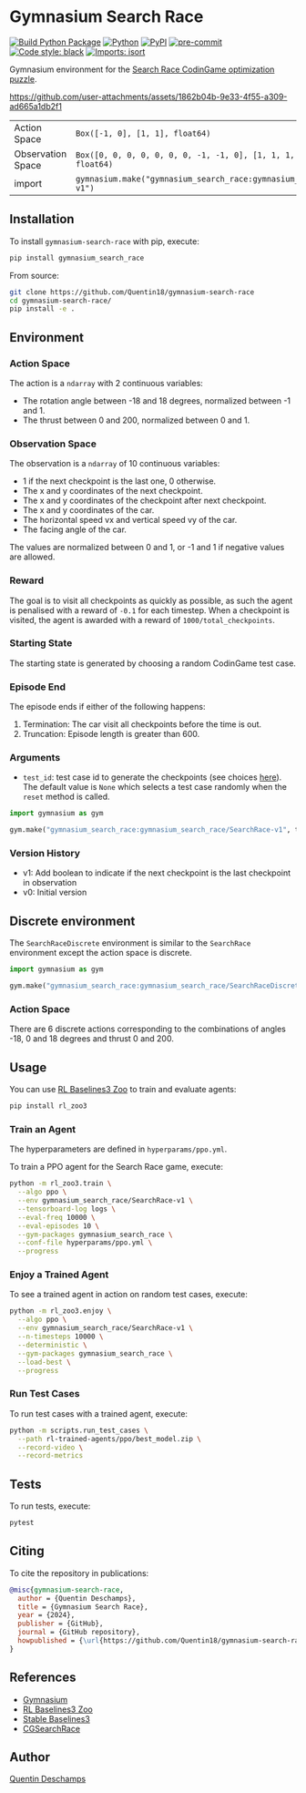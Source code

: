 # Gymnasium Search Race

[![Build Python Package](https://github.com/Quentin18/gymnasium-search-race/actions/workflows/build.yml/badge.svg)](https://github.com/Quentin18/gymnasium-search-race/actions/workflows/build.yml)
[![Python](https://img.shields.io/pypi/pyversions/gymnasium-search-race.svg)](https://badge.fury.io/py/gymnasium-search-race)
[![PyPI](https://badge.fury.io/py/gymnasium-search-race.svg)](https://badge.fury.io/py/gymnasium-search-race)
[![pre-commit](https://img.shields.io/badge/pre--commit-enabled-brightgreen?logo=pre-commit&logoColor=white)](https://pre-commit.com/)
[![Code style: black](https://img.shields.io/badge/code%20style-black-000000.svg)](https://github.com/psf/black)
[![Imports: isort](https://img.shields.io/badge/%20imports-isort-%231674b1?style=flat&labelColor=ef8336)](https://pycqa.github.io/isort/)

Gymnasium environment for
the [Search Race CodinGame optimization puzzle](https://www.codingame.com/multiplayer/optimization/search-race).

https://github.com/user-attachments/assets/1862b04b-9e33-4f55-a309-ad665a1db2f1

<table>
    <tbody>
        <tr>
            <td>Action Space</td>
            <td><code>Box([-1, 0], [1, 1], float64)</code></td>
        </tr>
        <tr>
            <td>Observation Space</td>
            <td><code>Box([0, 0, 0, 0, 0, 0, 0, -1, -1, 0], [1, 1, 1, 1, 1, 1, 1, 1, 1, 1], float64)</code></td>
        </tr>
        <tr>
            <td>import</td>
            <td><code>gymnasium.make("gymnasium_search_race:gymnasium_search_race/SearchRace-v1")</code></td>
        </tr>
    </tbody>
</table>

## Installation

To install `gymnasium-search-race` with pip, execute:

```bash
pip install gymnasium_search_race
```

From source:

```bash
git clone https://github.com/Quentin18/gymnasium-search-race
cd gymnasium-search-race/
pip install -e .
```

## Environment

### Action Space

The action is a `ndarray` with 2 continuous variables:

- The rotation angle between -18 and 18 degrees, normalized between -1 and 1.
- The thrust between 0 and 200, normalized between 0 and 1.

### Observation Space

The observation is a `ndarray` of 10 continuous variables:

- 1 if the next checkpoint is the last one, 0 otherwise.
- The x and y coordinates of the next checkpoint.
- The x and y coordinates of the checkpoint after next checkpoint.
- The x and y coordinates of the car.
- The horizontal speed vx and vertical speed vy of the car.
- The facing angle of the car.

The values are normalized between 0 and 1, or -1 and 1 if negative values are allowed.

### Reward

The goal is to visit all checkpoints as quickly as possible, as such the agent is penalised with a reward of `-0.1` for
each timestep.
When a checkpoint is visited, the agent is awarded with a reward of `1000/total_checkpoints`.

### Starting State

The starting state is generated by choosing a random CodinGame test case.

### Episode End

The episode ends if either of the following happens:

1. Termination: The car visit all checkpoints before the time is out.
2. Truncation: Episode length is greater than 600.

### Arguments

- `test_id`: test case id to generate the checkpoints (see
  choices [here](https://github.com/Quentin18/gymnasium-search-race/tree/main/src/gymnasium_search_race/envs/maps)). The
  default value is `None` which selects a test case randomly when the `reset` method is called.

```python
import gymnasium as gym

gym.make("gymnasium_search_race:gymnasium_search_race/SearchRace-v1", test_id=1)
```

### Version History

- v1: Add boolean to indicate if the next checkpoint is the last checkpoint in observation
- v0: Initial version

## Discrete environment

The `SearchRaceDiscrete` environment is similar to the `SearchRace` environment except the action space is discrete.

```python
import gymnasium as gym

gym.make("gymnasium_search_race:gymnasium_search_race/SearchRaceDiscrete-v0", test_id=1)
```

### Action Space

There are 6 discrete actions corresponding to the combinations of angles -18, 0 and 18 degrees and thrust 0 and 200.

## Usage

You can use [RL Baselines3 Zoo](https://github.com/DLR-RM/rl-baselines3-zoo) to train and evaluate agents:

```bash
pip install rl_zoo3
```

### Train an Agent

The hyperparameters are defined in `hyperparams/ppo.yml`.

To train a PPO agent for the Search Race game, execute:

```bash
python -m rl_zoo3.train \
  --algo ppo \
  --env gymnasium_search_race/SearchRace-v1 \
  --tensorboard-log logs \
  --eval-freq 10000 \
  --eval-episodes 10 \
  --gym-packages gymnasium_search_race \
  --conf-file hyperparams/ppo.yml \
  --progress
```

### Enjoy a Trained Agent

To see a trained agent in action on random test cases, execute:

```bash
python -m rl_zoo3.enjoy \
  --algo ppo \
  --env gymnasium_search_race/SearchRace-v1 \
  --n-timesteps 10000 \
  --deterministic \
  --gym-packages gymnasium_search_race \
  --load-best \
  --progress
```

### Run Test Cases

To run test cases with a trained agent, execute:

```bash
python -m scripts.run_test_cases \
  --path rl-trained-agents/ppo/best_model.zip \
  --record-video \
  --record-metrics
```

## Tests

To run tests, execute:

```bash
pytest
```

## Citing

To cite the repository in publications:

```bibtex
@misc{gymnasium-search-race,
  author = {Quentin Deschamps},
  title = {Gymnasium Search Race},
  year = {2024},
  publisher = {GitHub},
  journal = {GitHub repository},
  howpublished = {\url{https://github.com/Quentin18/gymnasium-search-race}},
}
```

## References

- [Gymnasium](https://github.com/Farama-Foundation/Gymnasium)
- [RL Baselines3 Zoo](https://github.com/DLR-RM/rl-baselines3-zoo)
- [Stable Baselines3](https://github.com/DLR-RM/stable-baselines3)
- [CGSearchRace](https://github.com/Illedan/CGSearchRace)

## Author

[Quentin Deschamps](mailto:quentindeschamps18@gmail.com)
